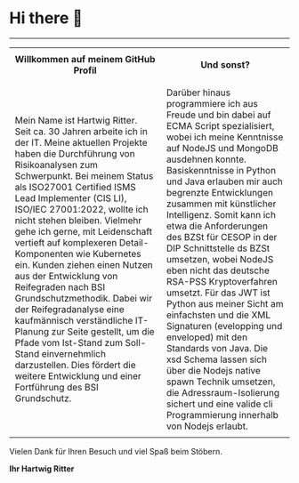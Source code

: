 # Hi there 👋
-------------
<style>
  table td, table th {
    padding: 10px;
  }
</style>
<table>
  <tr>
    <th style="padding: 10px;"><strong>Willkommen auf meinem GitHub Profil</strong></th>
    <th style="padding: 10px;"><strong>Und sonst?</strong></th>
  </tr>
  <tr>
    <td style="padding: 10px;">Mein Name ist Hartwig Ritter. Seit ca. 30 Jahren arbeite ich 
in der IT. Meine aktuellen Projekte haben die Durchführung von 
Risikoanalysen zum Schwerpunkt. Bei meinem Status als ISO27001 
Certified ISMS Lead Implementer (CIS LI), ISO/IEC 27001:2022, 
wollte ich nicht stehen bleiben. Vielmehr gehe ich gerne, mit 
Leidenschaft vertieft auf komplexeren Detail-Komponenten wie 
Kubernetes ein. Kunden ziehen einen Nutzen aus der Entwicklung 
von Reifegraden nach BSI Grundschutzmethodik. Dabei wir der 
Reifegradanalyse eine kaufmännisch verständliche IT-Planung 
zur Seite gestellt, um die Pfade vom Ist-Stand zum Soll-Stand 
einvernehmlich darzustellen. 
Dies fördert die weitere Entwicklung und einer Fortführung 
des BSI Grundschutz.</td>
    
<td style="padding: 10px;">Darüber hinaus programmiere ich aus Freude und bin dabei auf 
ECMA Script spezialisiert, wobei ich meine Kenntnisse auf 
NodeJS und MongoDB ausdehnen konnte. Basiskenntnisse in Python 
und Java erlauben mir auch begrenzte Entwicklungen zusammen mit 
künstlicher Intelligenz. Somit kann ich etwa die Anforderungen 
des BZSt für CESOP in der DIP Schnittstelle ds BZSt umsetzen, 
wobei NodeJS eben nicht das deutsche RSA-PSS Kryptoverfahren umsetzt.
Für das JWT ist Python aus meiner Sicht am einfachsten und die 
XML Signaturen (evelopping und enveloped) mit den Standards 
von Java. Die xsd Schema lassen sich über die Nodejs native
spawn Technik umsetzen, die Adressraum-Isolierung sichert und 
eine valide cli Programmierung innerhalb von Nodejs erlaubt.</td>
</table>
<p></p>
<p>Vielen Dank für Ihren Besuch und viel Spaß beim Stöbern.</p>
<p></p>
<p><strong>Ihr Hartwig Ritter</strong></p>



<!--
**hartw/hartw** is a ✨ _special_ ✨ repository because its `README.md` (this file) appears on your GitHub profile.

Here are some ideas to get you started:

- 🔭 I’m currently working on ...
- 🌱 I’m currently learning ...
- 👯 I’m looking to collaborate on ...
- 🤔 I’m looking for help with ...
- 💬 Ask me about ...
- 📫 How to reach me: ...
- 😄 Pronouns: ...
- ⚡ Fun fact: ...
-->
